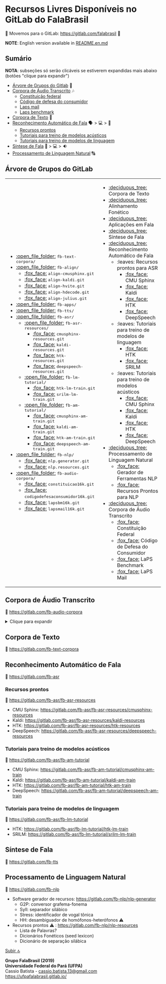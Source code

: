 # Recursos Livres Disponíveis no GitLab do FalaBrasil

:fox_face:
Movemos para o GitLab: https://gitlab.com/falabrasil
:fox_face:

**NOTE**: English version available in [README.en.md](./README.en.md)

## Sumário
**NOTA**: subseções só serão clicáveis se estiverem expandidas mais abaixo (botões "clique para expandir")

- [Árvore de Grupos do Gitlab](#árvore-de-grupos-do-gitLab) :deciduous_tree:
- [Corpora de Áudio Transcrito](#corpora-de-áudio-transcrito) :notes:
    - [Constituição federal](#constituição-federal)
    - [Código de defesa do consumidor](#código-de-defesa-do-consumidor)
    - [Laps mail](#laps-mail)
    - [Laps benchmark](#laps-benchmark)
- [Corpora de Texto](#corpora-de-texto) :book:
- [Reconhecimento Automático de Fala](#reconhecimento-automático-de-fala) :speaking_head: > :computer: > :scroll:
    - [Recursos prontos](#recursos-prontos)
    - [Tutoriais para treino de modelos acústicos](#tutoriais-para-treino-de-modelos-acústicos)
    - [Tutoriais para treino de modelos de linguagem](#tutoriais-para-treino-de-modelos-de-linguagem)
- [Síntese de Fala](#síntese-de-fala) :scroll: > :computer: > :sound:
- [Processamento de Linguagem Natural](#processamento-de-linguagem-natural) :capital_abcd:

## Árvore de Grupos do GitLab
<!--begin=html--> 
<table>
<tbody>
	<td>
		<ul>
			<li> <a href="https://gitlab.com/fb-text-corpora"                  >:open_file_folder:</a> <tt>fb-text-corpora/</tt>  </li>
			<li> <a href="https://gitlab.com/fb-align"                         >:open_file_folder:</a> <tt>fb-align/</tt>         
				<ul>
					<li> <a href="https://gitlab.com/fb-asr/fb-align/align-cmusphinx"    >:fox_face:</a> <tt>align-cmusphinx.git</tt>  </li>
					<li> <a href="https://gitlab.com/fb-asr/fb-align/align-kaldi"        >:fox_face:</a> <tt>align-kaldi.git</tt>      </li>
					<li> <a href="https://gitlab.com/fb-asr/fb-align/align-hvite"        >:fox_face:</a> <tt>align-hvite.git</tt>      </li>
					<li> <a href="https://gitlab.com/fb-asr/fb-align/align-hdecode"      >:fox_face:</a> <tt>align-hdecode.git</tt>    </li>
					<li> <a href="https://gitlab.com/fb-asr/fb-align/align-julius"       >:fox_face:</a> <tt>align-julius.git</tt>     </li>
				</ul>
			</li>
			<li> <a href="https://gitlab.com/fb-apps"                          >:open_file_folder:</a> <tt>fb-apps/</tt>          </li>
			<li> <a href="https://gitlab.com/fb-tts"                           >:open_file_folder:</a> <tt>fb-tts/</tt>           </li>
			<li> <a href="https://gitlab.com/fb-asr"                           >:open_file_folder:</a> <tt>fb-asr/</tt>
				<ul>
					<li> <a href="https://gitlab.com/fb-asr/fb-asr-resources"  >:open_file_folder:</a> <tt>fb-asr-resources/</tt>  
						<ul>
							<li> <a href="https://gitlab.com/fb-asr/fb-asr-resources/cmusphinx-resources"     >:fox_face:</a> <tt>cmusphinx-resources.git</tt>  </li>
							<li> <a href="https://gitlab.com/fb-asr/fb-asr-resources/kaldi-resources"         >:fox_face:</a> <tt>kaldi-resources.git</tt>      </li>
							<li> <a href="https://gitlab.com/fb-asr/fb-asr-resources/htk-resources"           >:fox_face:</a> <tt>htk-resources.git</tt>        </li>
							<li> <a href="https://gitlab.com/fb-asr/fb-asr-resources/deepspeech-resources"    >:fox_face:</a> <tt>deepspeech-resources.git</tt> </li>
						</ul>
					</li>
					<li> <a href="https://gitlab.com/fb-asr/fb-lm-tutorial"    >:open_file_folder:</a> <tt>fb-lm-tutorial/</tt>    
						<ul>
							<li> <a href="https://gitlab.com/fb-asr/fb-lm-tutorial/htk-lm-train"     >:fox_face:</a> <tt>htk-lm-train.git</tt>   </li>
							<li> <a href="https://gitlab.com/fb-asr/fb-lm-tutorial/strilm-lm-train"  >:fox_face:</a> <tt>srilm-lm-train.git</tt> </li>
						</ul>
					</li>
					<li> <a href="https://gitlab.com/fb-asr/fb-am-tutorial"    >:open_file_folder:</a> <tt>fb-am-tutorial/</tt>    
						<ul>
							<li> <a href="https://gitlab.com/fb-asr/fb-am-tutorial/cmusphinx-am-train"     >:fox_face:</a> <tt>cmusphinx-am-train.git</tt>  </li>
							<li> <a href="https://gitlab.com/fb-asr/fb-am-tutorial/kaldi-am-train"         >:fox_face:</a> <tt>kaldi-am-train.git</tt>      </li>
							<li> <a href="https://gitlab.com/fb-asr/fb-am-tutorial/htk-am-train"           >:fox_face:</a> <tt>htk-am-train.git</tt>        </li>
							<li> <a href="https://gitlab.com/fb-asr/fb-am-tutorial/deepspeech-am-train"    >:fox_face:</a> <tt>deepspeech-am-train.git</tt> </li>
						</ul>
					</li>
				</ul>
			</li>
			<li> <a href="https://gitlab.com/fb-nlp"                           >:open_file_folder:</a> <tt>fb-nlp/</tt>            
				<ul>
					<li> <a href="https://gitlab.com/fb-nlp/nlp-generator"           >:fox_face:</a> <tt>nlp.generator.git</tt>                          </li>
					<li> <a href="https://gitlab.com/fb-nlp/nlp-resources"           >:fox_face:</a> <tt>nlp.resources.git</tt>                          </li>
				</ul>
			</li>
			<li> <a href="https://gitlab.com/fb-audio-corpora"                 >:open_file_folder:</a> <tt>fb-audio-corpora/</tt>  
				<ul>
					<li> <a href="https://gitlab.com/fb-audio-corpora/constituicao16k"           >:fox_face:</a> <tt>constituicao16k.git</tt>            </li>
					<li> <a href="https://gitlab.com/fb-audio-corpora/codigodefesaconsumidor16k" >:fox_face:</a> <tt>codigodefesaconsumidor16k.git</tt>  </li>
					<li> <a href="https://gitlab.com/fb-audio-corpora/lapsbm16k"                 >:fox_face:</a> <tt>lapsbm16k.git</tt>                  </li>
					<li> <a href="https://gitlab.com/fb-audio-corpora/lapsmail16k"               >:fox_face:</a> <tt>lapsmail16k.git</tt>                </li>
				</ul>
			</li>
		</ul>
	</td>
	<td>
		<ul>
			<li> <a href="https://gitlab.com/fb-text-corpora"  >:deciduous_tree:</a>  Corpora de Texto                              </li>
			<li> <a href="https://gitlab.com/fb-align"         >:deciduous_tree:</a>  Alinhamento Fonético                          </li>
			<li> <a href="https://gitlab.com/fb-apps"          >:deciduous_tree:</a>  Aplicações em Fala                            </li>
			<li> <a href="https://gitlab.com/fb-tts"           >:deciduous_tree:</a>  Síntese de Fala                               </li>
			<li> <a href="https://gitlab.com/fb-asr"           >:deciduous_tree:</a>  Reconhecimento Automático de Fala
				<ul>
					<li> :leaves:                                                     Recursos prontos para ASR                     
						<ul>
							<li> <a href="https://gitlab.com/fb-asr/fb-asr-resources/cmusphinx-resources"     >:fox_face:</a> CMU Sphinx  </li>
							<li> <a href="https://gitlab.com/fb-asr/fb-asr-resources/kaldi-resources"         >:fox_face:</a> Kaldi       </li>
							<li> <a href="https://gitlab.com/fb-asr/fb-asr-resources/htk-resources"           >:fox_face:</a> HTK         </li>
							<li> <a href="https://gitlab.com/fb-asr/fb-asr-resources/deepspeech-resources"    >:fox_face:</a> DeepSpeech  </li>
						</ul>
					</li>
					<li> :leaves:                                                     Tutoriais para treino de modelos de linguagem 
						<ul>
							<li> <a href="https://gitlab.com/fb-asr/fb-lm-tutorial/htk-lm-train"     >:fox_face:</a> HTK   </li>
							<li> <a href="https://gitlab.com/fb-asr/fb-lm-tutorial/strilm-lm-train"  >:fox_face:</a> SRILM </li>
						</ul>
					</li>
					<li> :leaves:                                                     Tutoriais para treino de modelos acústicos    
						<ul>
							<li> <a href="https://gitlab.com/fb-asr/fb-am-tutorial/cmusphinx-am-train"     >:fox_face:</a> CMU Sphinx                </li>
							<li> <a href="https://gitlab.com/fb-asr/fb-am-tutorial/kaldi-am-train"         >:fox_face:</a> Kaldi                     </li>
							<li> <a href="https://gitlab.com/fb-asr/fb-am-tutorial/htk-am-train"           >:fox_face:</a> HTK                       </li>
							<li> <a href="https://gitlab.com/fb-asr/fb-am-tutorial/deepspeech-am-train"    >:fox_face:</a> DeepSpeech                </li>
						</ul>
					</li>
				</ul>
			</li>
			<li> <a href="https://gitlab.com/fb-nlp"          >:deciduous_tree:</a> Processamento de Linguagem Natural              
				<ul>
					<li> <a href="https://gitlab.com/fb-nlp/nlp-generator"           >:fox_face:</a> Gerador de Ferramentas NLP                   </li>
					<li> <a href="https://gitlab.com/fb-nlp/nlp-resources"           >:fox_face:</a> Recursos Prontos para NLP                    </li>
				</ul>
			</li>
			<li> <a href="https://gitlab.com/fb-audio-corpora">:deciduous_tree:</a> Corpora de Áudio Transcrito                     
				<ul>
					<li> <a href="https://gitlab.com/fb-audio-corpora/constituicao16k"           >:fox_face:</a> Constituição Federal                 </li>
					<li> <a href="https://gitlab.com/fb-audio-corpora/codigodefesaconsumidor16k" >:fox_face:</a> Código de Defesa do Consumidor       </li>
					<li> <a href="https://gitlab.com/fb-audio-corpora/lapsbm16k"                 >:fox_face:</a> LaPS Benchmark                       </li>
					<li> <a href="https://gitlab.com/fb-audio-corpora/lapsmail16k"               >:fox_face:</a> LaPS Mail                            </li>
				</ul>
			</li>
		</ul>
	</td>
</tbody>
</table>
<!--end=html-->  

## Corpora de Áudio Transcrito
:link: https://gitlab.com/fb-audio-corpora

<details>
<summary>Clique para expandir</summary>

### Constituição federal
:link: https://gitlab.com/fb-audio-corpora/constituicao16k

> Corpus de voz da Constituição Federal. Os arquivos de áudio foram reamostrados
para 16.000 Hz com 16 bits. Em seguida, os arquivos foram segmentados em
arquivos menores, com aproximadamente 30 segundos de duração cada, e por fim
transcritos. Atualmente, o corpus é composto por um único locutor do sexo
masculino.  Os arquivos totalizam aproximadamente 9 horas de áudio. O ambiente
de gravação utilizado é bastante controlado.

### Código de defesa do consumidor
:link: https://gitlab.com/fb-audio-corpora/codigodefesaconsumidor16k

### Laps mail
:link: https://gitlab.com/fb-audio-corpora/lapsmail16k

> Corpus de voz que representa o contexto de uma aplicação de correio 
eletrônico, utilizado para a avaliação de sistemas LVCSR para tarefas de comando
e controle. Atualmente, composto por 86 sentenças (43 comando e 43 nomes
próprios) gravados por 25 voluntários (21 homens e 4 mulheres), o que
corresponde a 84 minutos minutos de áudio com um vocabulário de 95 palavras. As
gravações foram realizadas com um microfone de alta qualidade (Shure PG30) em um
ambiente de gravação não controlado.

### Laps benchmark
:link: https://gitlab.com/fb-audio-corpora/lapsbm16k

> Corpus de voz utilizado para avaliação de desempenho de sistemas LVCSR.
Atualmente composto por 700 frases, o corpus possui 35 locutores com 20 frases
cada, sendo 25 homens e 10 mulheres, o que corresponde a aproximadamente 54
minutos de áudio. Este corpus será expandido de forma a ter 50 locutores com a
mesma distribuição, totalizando 1.000 frases. Todas as gravações foram
realizadas em computadores utilizando microfones comuns. A taxa de amostragem
utilizada foi de 16.000 Hz e cada amostra foi representada com 16 bits. O
ambiente não foi controlado, existindo a presença de ruído nas gravações, com
isso busca-se caracterizar ambientes onde software de reconhecimento de voz são
utilizados.
</details>

## Corpora de Texto
:link: https://gitlab.com/fb-text-corpora

## Reconhecimento Automático de Fala
:link: https://gitlab.com/fb-asr

### Recursos prontos
:link: https://gitlab.com/fb-asr/fb-asr-resources
- CMU Sphinx: https://gitlab.com/fb-asr/fb-asr-resources/cmusphinx-resources
- Kaldi:      https://gitlab.com/fb-asr/fb-asr-resources/kaldi-resources
- HTK:        https://gitlab.com/fb-asr/fb-asr-resources/htk-resources
- DeepSpeech: https://gitlab.com/fb-asr/fb-asr-resources/deepspeech-resources

### Tutoriais para treino de modelos acústicos
:link: https://gitlab.com/fb-asr/fb-am-tutorial
- CMU Sphinx: https://gitlab.com/fb-asr/fb-am-tutorial/cmusphinx-am-train
- Kaldi:      https://gitlab.com/fb-asr/fb-am-tutorial/kaldi-am-train
- HTK:        https://gitlab.com/fb-asr/fb-am-tutorial/htk-am-train
- DeepSpeech: https://gitlab.com/fb-asr/fb-am-tutorial/deepspeech-am-train

### Tutoriais para treino de modelos de linguagem
:link: https://gitlab.com/fb-asr/fb-lm-tutorial
- HTK:   https://gitlab.com/fb-asr/fb-lm-tutorial/htk-lm-train
- SRILM: https://gitlab.com/fb-asr/fb-lm-tutorial/srilm-lm-train

## Síntese de Fala
:link: https://gitlab.com/fb-tts

## Processamento de Linguagem Natural
:link: https://gitlab.com/fb-nlp
- Software gerador de recursos: https://gitlab.com/fb-nlp/nlp-generator
    - G2P: conversor grafema-fonema
    - Syll: separador silábico
    - Stress: identificador de vogal tônica
    - HH: desambiguador de homófonos-heterófonos :warning:
- Recursos prontos :warning: : https://gitlab.com/fb-nlp/nlp-resources
    - Lista de Palavras?
    - Dicionários Fonéticos (seed lexicon)
    - Dicionário de separação silábica

[Subir :top:](#recursos-livres-disponíveis-no-gitlab-do-falabrasil)

__Grupo FalaBrasil (2019)__    
__Universidade Federal do Pará (UFPA)__    
Cassio Batista - cassio.batista.13@gmail.com    
https://ufpafalabrasil.gitlab.io/
